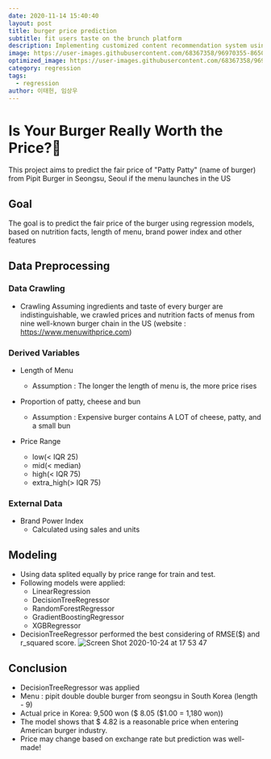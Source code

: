 ```yaml
---
date: 2020-11-14 15:40:40
layout: post
title: burger price prediction
subtitle: fit users taste on the brunch platform
description: Implementing customized content recommendation system using Machine Learning.
image: https://user-images.githubusercontent.com/68367358/96970355-8650b280-154e-11eb-819a-895c5b786d86.png
optimized_image: https://user-images.githubusercontent.com/68367358/96970355-8650b280-154e-11eb-819a-895c5b786d86.png
category: regression
tags:
  - regression
author: 이태헌, 임상우
---
```


# Is Your Burger Really Worth the Price?🍔 
This project aims to predict the fair price of "Patty Patty" (name of burger) from Pipit Burger in Seongsu, Seoul if the menu launches in the US 

## Goal
The goal is to predict the fair price of the burger using regression models, based on nutrition facts, length of menu, brand power index and other features

## Data Preprocessing
### Data Crawling
- Crawling
  Assuming ingredients and taste of every burger are indistinguishable, we crawled prices and nutrition facts of menus from nine well-known burger chain in the US
  (website : https://www.menuwithprice.com)
  
### Derived Variables
- Length of Menu
  - Assumption : The longer the length of menu is, the more price rises

- Proportion of patty, cheese and bun 
  - Assumption : Expensive burger contains A LOT of cheese, patty, and a small bun

- Price Range
  - low(< IQR 25)
  - mid(< median)
  - high(< IQR 75)
  - extra_high(> IQR 75)

### External Data 
- Brand Power Index
  - Calculated using sales and units
  
## Modeling
- Using data splited equally by price range for train and test.
- Following models were applied:
  - LinearRegression
  - DecisionTreeRegressor
  - RandomForestRegressor
  - GradientBoostingRegressor
  - XGBRegressor
- DecisionTreeRegressor performed the best considering of RMSE($) and r_squared score.
![Screen Shot 2020-10-24 at 17 53 47](https://user-images.githubusercontent.com/68367134/97077830-d9476a00-1621-11eb-9112-a746dfd2a851.png)

## Conclusion
- DecisionTreeRegressor was applied
- Menu : pipit double double burger from seongsu in South Korea (length - 9)
- Actual price in Korea: 9,500 won ($ 8.05 ($1.00 = 1,180 won))
- The model shows that $ 4.82 is a reasonable price when entering American burger industry.
- Price may change based on exchange rate but prediction was well-made!